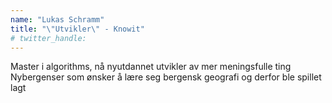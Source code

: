 ```yaml
---
name: "Lukas Schramm"
title: "\"Utvikler\" - Knowit"
# twitter_handle: 
---
```

Master i algorithms, nå nyutdannet utvikler av mer meningsfulle ting
Nybergenser som ønsker å lære seg bergensk geografi og derfor ble spillet lagt
